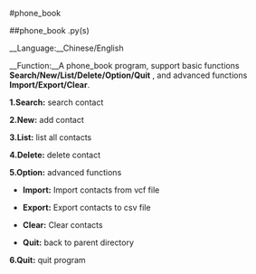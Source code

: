 #phone_book

##phone_book .py(s)

__Language:__Chinese/English

__Function:__A phone_book program, support basic functions __Search/New/List/Delete/Option/Quit__ , and advanced functions __Import/Export/Clear__.

__1.Search:__ search contact

__2.New:__ add contact

__3.List:__ list all contacts

__4.Delete:__ delete contact

__5.Option:__ advanced functions

* __Import:__ Import contacts from vcf file

* __Export:__ Export contacts to csv file

* __Clear:__ Clear contacts

* __Quit:__ back to parent directory

__6.Quit:__ quit program

